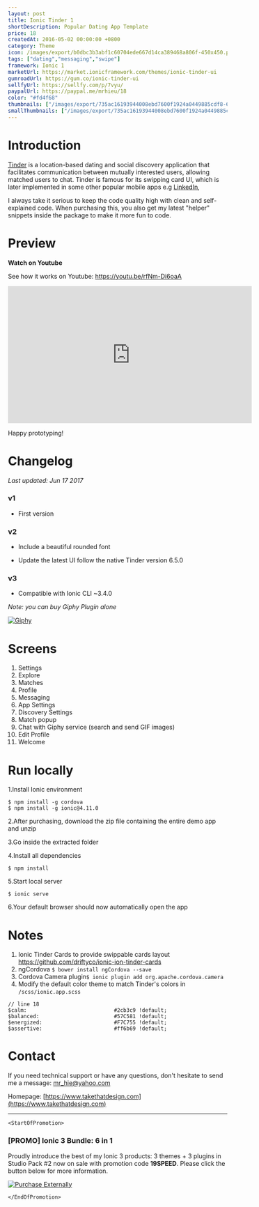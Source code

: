 ```yaml
---
layout: post
title: Ionic Tinder 1
shortDescription: Popular Dating App Template 
price: 18
createdAt: 2016-05-02 00:00:00 +0800
category: Theme
icon: /images/export/b0dbc3b3abf1c60704ede667d14ca389468a806f-450x450.png
tags: ["dating","messaging","swipe"]
framework: Ionic 1
marketUrl: https://market.ionicframework.com/themes/ionic-tinder-ui
gumroadUrl: https://gum.co/ionic-tinder-ui
sellfyUrl: https://sellfy.com/p/7vyu/
paypalUrl: https://paypal.me/mrhieu/18
color: "#fd4f68"
thumbnails: ["/images/export/735ac16193944008ebd7600f1924a0449885cdf8-665x1182.jpg","/images/export/b9c0d996817b1c0d7885f82d49a29514c1447fcd-665x1182.jpg","/images/export/49fe922c4721f3e927508cd1a3ff55c0b054457e-665x1182.jpg","/images/export/3f71f825c58d22248421e4a573e6b1e88d36a371-665x1182.jpg","/images/export/d51d991c5cc59b0f4a7a0d3e870c9398b6130c32-640x1136.jpg"]
smallThumbnails: ["/images/export/735ac16193944008ebd7600f1924a0449885cdf8-665x1182.jpg","/images/export/b9c0d996817b1c0d7885f82d49a29514c1447fcd-665x1182.jpg","/images/export/49fe922c4721f3e927508cd1a3ff55c0b054457e-665x1182.jpg"]
---
```


# Introduction

[Tinder](http://gotinder.com/) is a location-based dating and social discovery application that facilitates communication between mutually interested users, allowing matched users to chat. Tinder is famous for its swipping card UI, which is later implemented in some other popular mobile apps e.g [LinkedIn](https://market.ionic.io/themes/ionic-linkedin-ui), 

I always take it serious to keep the code quality high with clean and self-explained code. When purchasing this, you also get my latest "helper" snippets inside the package to make it more fun to code.

# Preview




**Watch on Youtube**

See how it works on Youtube: https://youtu.be/rfNm-Di6oaA

<iframe width="560" height="315" src="https://www.youtube.com/embed/rfNm-Di6oaA" frameborder="0" allow="accelerometer; autoplay; encrypted-media; gyroscope; picture-in-picture" allowfullscreen></iframe>


Happy prototyping!


# Changelog

*Last updated: Jun 17 2017*

### v1
* First version

### v2

* Include a beautiful rounded font

* Update the latest UI follow the native Tinder version 6.5.0

### v3

* Compatible with Ionic CLI ~3.4.0

*Note: you can buy Giphy Plugin alone*

[![Giphy](https://www.dropbox.com/s/4zopgj7pkr021zu/giphy.png?raw=1)](https://market.ionic.io/plugins/ionic-giphy)

# Screens

1. Settings
2. Explore
3. Matches
4. Profile
5. Messaging
6. App Settings
7. Discovery Settings
8. Match popup
9. Chat with Giphy service (search and send GIF images)
10. Edit Profile
11. Welcome

# Run locally
1.Install Ionic environment

```
$ npm install -g cordova
$ npm install -g ionic@4.11.0
```

2.After purchasing, download the zip file containing the entire demo app and unzip

3.Go inside the extracted folder

4.Install all dependencies

```
$ npm install
```

5.Start local server
```
$ ionic serve
```

6.Your default browser should now automatically open the app


# Notes

1. Ionic Tinder Cards to provide swippable cards layout https://github.com/driftyco/ionic-ion-tinder-cards
2. ngCordova `$ bower install ngCordova --save`
3. Cordova Camera plugin`$ ionic plugin add org.apache.cordova.camera`
4. Modify the default color theme to match Tinder's colors in `/scss/ionic.app.scss`

```
// line 18
$calm:                            #2cb3c9 !default;
$balanced:                        #57C581 !default;
$energized:                       #F7C755 !default;
$assertive:                       #ff6b69 !default;
```


# Contact
If you need technical support or have any questions, don't hesitate to send me a message: [mr_hie@yahoo.com](mailto:mr_hie@yahoo.com)

Homepage: [https://www.takethatdesign.com](https://www.takethatdesign.com)


------------------

`<StartOfPromotion>`
### [PROMO] Ionic 3 Bundle: 6 in 1
Proudly introduce the best of my Ionic 3 products: 3 themes + 3 plugins in Studio Pack #2  now on sale with promotion code **19SPEED**. Please click the button below for more information.

[![Purchase Externally](http://bit.ly/2E4p4z3)](https://gum.co/ionic3-ui-bundle)

`</EndOfPromotion>`